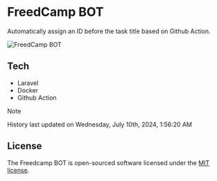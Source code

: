 # FreedCamp BOT

Automatically assign an ID before the task title based on Github Action.

![FreedCamp BOT](https://repository-images.githubusercontent.com/737932867/7d34798b-2680-471c-b089-a78a718d3d6a)

## Tech

- Laravel
- Docker
- Github Action

> [!NOTE]  
> History last updated on Wednesday, July 10th, 2024, 1:56:20 AM

## License

The Freedcamp BOT is open-sourced software licensed under the [MIT license](https://opensource.org/licenses/MIT).
